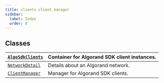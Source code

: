 ```yaml
---
title: clients.client_manager
sidebar:
  label: Index
  order: 0
---
```


## Classes

| [`AlgoSdkClients`](AlgoSdkClients.md#algokit_utils.clients.client_manager.AlgoSdkClients) | Container for Algorand SDK client instances. |
| ----------------------------------------------------------------------------------------- | -------------------------------------------- |
| [`NetworkDetail`](NetworkDetail.md#algokit_utils.clients.client_manager.NetworkDetail)    | Details about an Algorand network.           |
| [`ClientManager`](ClientManager.md#algokit_utils.clients.client_manager.ClientManager)    | Manager for Algorand SDK clients.            |
